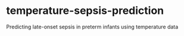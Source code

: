 # temperature-sepsis-prediction
Predicting late-onset sepsis in preterm infants using temperature data
